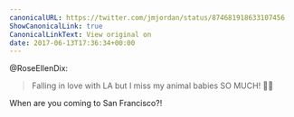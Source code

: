 ```yaml
---
canonicalURL: https://twitter.com/jmjordan/status/874681918633107456
ShowCanonicalLink: true
CanonicalLinkText: View original on
date: 2017-06-13T17:36:34+00:00
---
```

@RoseEllenDix:

> Falling in love with LA but I miss my animal babies SO MUCH! 🐶🐱

When are you coming to San Francisco?!